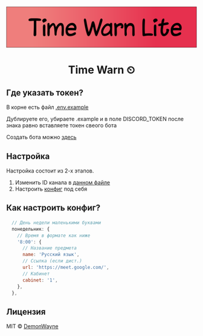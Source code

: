 <p align="center">
  <img alt="poster" src="https://github.com/DemonWayne/time-warn/blob/lite/assets/poster.png" >
</p>
<h1 align="center">Time Warn ⏲</h1>

## Где указать токен?
В корне есть файл [.env.example](https://github.com/DemonWayne/time-warn/blob/lite/.env.example)

Дублируете его, убираете .example и в поле DISCORD_TOKEN после знака равно вставляете токен свеого бота

Создать бота можно [здесь](https://discord.com/developers/applications)

## Настройка
Настройка состоит из 2-х этапов.
1. Изменить ID канала в [данном файле](https://github.com/DemonWayne/time-warn/blob/lite/src/utils/index.js)
2. Настроить [конфиг](https://github.com/DemonWayne/time-warn/blob/lite/src/utils/config.js) под себя

## Как настроить конфиг?
```js
  // День недели маленькими буквами
  понедельник: {
    // Время в формате как ниже
    '8:00': {
      // Название предмета
      name: 'Русский язык',
      // Ссылка (если дист.)
      url: 'https://meet.google.com/',
      // Кабинет
      cabinet: '1',
    },
  },
```

## Лицензия

MIT © [DemonWayne](https://github.com/DemonWayne)
